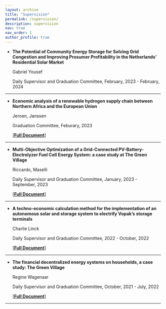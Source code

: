 ```yaml
---
layout: archive
title: "Supervision"
permalink: /supervision/
description: supervision
nav: true
nav_order: 1
author_profile: true
---
```


- **The Potential of Community Energy Storage for Solving Grid Congestion and Improving Prosumer Profitability in the Netherlands’ Residential Solar Market**

  Gabriel Yousef

  Daily Supervisor and Graduation Committee, February, 2023 - February, 2024

  <!-- [[**Full Document**]](https://repository.tudelft.nl/islandora/object/uuid%3Aeeb957a4-a37c-4bff-9210-7a5907191cad?collection=education) -->

---

- **Economic analysis of a renewable hydrogen supply chain between Northern Africa and the European Union**

  Jeroen, Janssen

  Graduation Committee, Feburary, 2023

  [[**Full Document**]](https://repository.tudelft.nl/islandora/object/uuid%3A963e894c-3644-4eea-87c1-9bceecf37a34?collection=education)

---

- **Multi-Objective Optimization of a Grid-Connected PV-Battery-Electrolyzer Fuel Cell Energy System: a case study at The Green Village**

  Riccardo, Maselli

  Daily Supervisor and Graduation Committee, January, 2023 - September, 2023

  [[**Full Document**]](https://repository.tudelft.nl/islandora/object/uuid%3Aeeb957a4-a37c-4bff-9210-7a5907191cad?collection=education)

---

- **A techno-economic calculation method for the implementation of an autonomous solar and storage system to electrify Vopak’s storage terminals**

  Charlie Linck

  Daily Supervisor and Graduation Committee, 2022 - October, 2022

  [[**Full Document**]](https://repository.tudelft.nl/islandora/object/uuid%3Ab2705bba-68e4-4007-9bd2-c49f04214f1f) 

---


- **The financial decentralized energy systems on households, a case study: The Green Village**

  Regine Wagenaar
  
  Daily Supervisor and Graduation Committee, October, 2021 - July, 2022

  [[**Full Document**]](https://repository.tudelft.nl/islandora/object/uuid:40dde860-b595-4ed2-9c97-33a88d4df769) 

---










